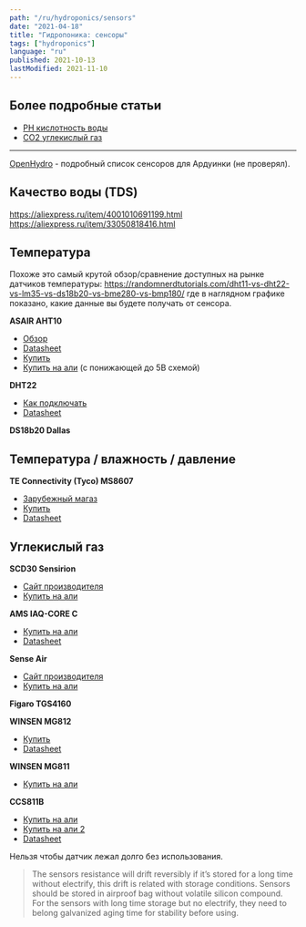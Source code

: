 ```yaml
---
path: "/ru/hydroponics/sensors"
date: "2021-04-18"
title: "Гидропоника: сенсоры"
tags: ["hydroponics"]
language: "ru"
published: 2021-10-13
lastModified: 2021-11-10
---
```


## Более подробные статьи

- [PH кислотность воды](/ru/make/hydroponics/sensors/ph)
- [CO2 углекислый газ](/ru/make/hydroponics/sensors/co2)

----

[OpenHydro](https://github.com/Cribstone/OpenHydro) - подробный список сенсоров для Ардуинки (не проверял).


## Качество воды (TDS)

https://aliexpress.ru/item/4001010691199.html
https://aliexpress.ru/item/33050818416.html


## Температура

Похоже это самый крутой обзор/сравнение доступных на рынке датчиков температуры: https://randomnerdtutorials.com/dht11-vs-dht22-vs-lm35-vs-ds18b20-vs-bme280-vs-bmp180/
где в наглядном графике показано, какие данные вы будете получать от сенсора.

**ASAIR AHT10**
- [Обзор](https://elchupanibrei.livejournal.com/53764.html)
- [Datasheet](https://server4.eca.ir/eshop/AHT10/Aosong_AHT10_en_draft_0c.pdf)
- [Купить](https://www.chipdip.ru/product1/8007154405)
- [Купить на али](https://aliexpress.ru/item/4000125526434.html) (с понижающей до 5В схемой)

**DHT22**
- [Как подключать](https://www.mouser.com/datasheet/2/737/dht-932870.pdf)
- [Datasheet](https://files.seeedstudio.com/wiki/Grove-Temperature_and_Humidity_Sensor_Pro/res/AM2302-EN.pdf)


**DS18b20 Dallas**

## Температура / влажность / давление

**TE Connectivity (Tyco) MS8607**
- [Зарубежный магаз](https://www.sparkfun.com/products/16298)
- [Купить](https://www.chipdip.ru/product/ms860702ba01-50)
- [Datasheet](http://www.farnell.com/datasheets/2301874.pdf)

## Углекислый газ

**SCD30 Sensirion**
- [Сайт производителя](https://www.sensirion.com/en/environmental-sensors/carbon-dioxide-sensors/carbon-dioxide-sensors-scd30/)
- [Купить на али](https://aliexpress.ru/item/1005001392172293.html)

**AMS IAQ-CORE C**
- [Купить на али](https://aliexpress.ru/item/33044332335.html)
- [Datasheet](https://www.compel.ru/item-pdf/c232e7e7dbddb20824a26cdc0f748bed/pn/ams~iaq-core-c.pdf)

**Sense Air**
- [Сайт производителя](https://senseair.com/products/size-counts/s8-residential/)
- [Купить на али](https://aliexpress.ru/item/32863793412.html)

**Figaro TGS4160**

**WINSEN MG812**
- [Купить](https://www.chipdip.ru/product0/8000978122)
- [Datasheet](https://data.electronshik.ru/z/Datasheet/M/mg812-co2-manual-v1_1.pdf)

**WINSEN MG811**
- [Купить на али](https://aliexpress.ru/item/1005002212335911.html)

**CCS811B**
- [Купить на али](https://aliexpress.ru/item/1005001376765343.html)
- [Купить на али 2](https://aliexpress.ru/item/4000073907942.html)
- [Datasheet](https://cdn.compacttool.ru/downloads/CCS811_Datasheet.pdf)

Нельзя чтобы датчик лежал долго без использования.

> The sensors resistance will drift reversibly if it’s stored for a long time without electrify, this drift is related with storage conditions. Sensors should be stored in airproof bag without volatile silicon compound. For the sensors with long time storage but no electrify, they need to belong galvanized aging time for stability before using. 
